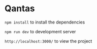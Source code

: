 # Qantas

`npm install` to install the dependencies

`npm run dev` to development server

`http://localhost:3000/` to view the project

